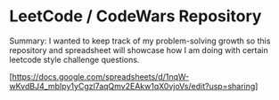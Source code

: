# LeetCode / CodeWars Repository

Summary: I wanted to keep track of my problem-solving growth so this repository and spreadsheet will showcase how I am doing with certain leetcode style challenge questions.

[https://docs.google.com/spreadsheets/d/1nqW-wKvdBJ4_mbIpy1yCgzl7aqQmv2EAkw1qX0vjoVs/edit?usp=sharing]
